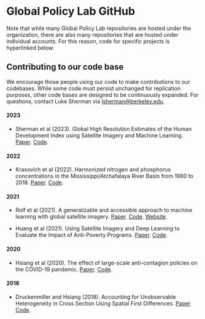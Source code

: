 # Global Policy Lab GitHub
Note that while many Global Policy Lab repositories are hosted under the organization, there are also many repositories that are hosted under individual accounts. For this reason, code for specific projects is hyperlinked below:

## Contributing to our code base
We encourage those people using our code to make contributions to our codebases. While some code must persist unchanged for replication purposes, other code bases are designed to be continuously expanded. For questions, contact Luke Sherman via lsherman@berkeley.edu.

#### 2023
- Sherman et al (2023). Global High Resolution Estimates of the Human Development Index using Satellite Imagery and Machine Learning. [Paper](https://www.nber.org/papers/w31044). [Code](https://github.com/lukesherman/hdi_downscaling_mosaiks).

#### 2022
- Krasovich et al (2022). Harmonized nitrogen and phosphorus concentrations in the Mississippi/Atchafalaya River Basin from 1980 to 2018. [Paper](https://www.nature.com/articles/s41597-022-01650-6). [Code](https://doi.org/10.4211/hs.9547035cf37940eb9b500b7994a378a1).

#### 2021
- Rolf et al (2021). A generalizable and accessible approach to machine learning with global satellite imagery. [Paper](https://www.nature.com/articles/s41467-021-24638-z). [Code](https://github.com/Global-Policy-Lab/mosaiks-paper). [Website](mosaiks.org).

- Huang et al (2021). Using Satellite Imagery and Deep Learning to Evaluate the Impact of Anti-Poverty Programs. [Paper](https://www.nber.org/papers/w29105). [Code](https://github.com/luna983/beyond-nightlight).

#### 2020
- Hsiang et al (2020). The effect of large-scale anti-contagion policies on the COVID-19 pandemic. [Paper](https://www.nature.com/articles/s41586-020-2404-8). [Code](https://codeocean.com/capsule/1887579/tree/v1).

#### 2018
- Druckenmiller and Hsiang (2018). Accounting for Unobservable Heterogeneity in Cross Section Using Spatial First Differences. [Paper](https://www.nber.org/papers/w25177) [Code](https://github.com/hdruckenmiller/SFD).

